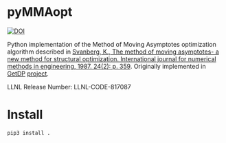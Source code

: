 # pyMMAopt
[![DOI](https://zenodo.org/badge/317367772.svg)](https://zenodo.org/badge/latestdoi/317367772)

Python implementation of the Method of Moving Asymptotes optimization algorithm
described in
[Svanberg, K., The method of moving asymptotes- a new method for structural optimization. International journal for numerical methods in engineering, 1987. 24(2): p. 359](https://onlinelibrary.wiley.com/doi/abs/10.1002/nme.1620240207). Originally implemented in [GetDP](https://ieeexplore.ieee.org/stamp/stamp.jsp?arnumber=717799) [project](https://gitlab.onelab.info/getdp/getdp).

LLNL Release Number: LLNL-CODE-817087

# Install
```
pip3 install .
```
